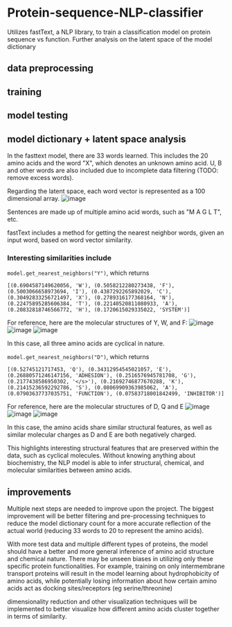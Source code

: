 # Protein-sequence-NLP-classifier
Utilizes fastText, a NLP library, to train a classification model on protein sequence vs function. Further analysis on the latent space of the model dictionary

## data preprocessing


## training

## model testing

## model dictionary + latent space analysis 
In the fasttext model, there are 33 words learned. This includes the 20 amino acids and the word "X", which denotes an unknown amino acid. U, B and other words are also included due to incomplete data filtering (TODO: remove excess words). 

Regarding the latent space, each word vector is represented as a 100 dimensional array. 
![image](https://user-images.githubusercontent.com/67357603/221338778-3c8d55b9-221f-4a93-b570-16865e9469b6.png)

Sentences are made up of multiple amino acid words, such as "M A G L T", etc. 

fastText includes a method for getting the nearest neighbor words, given an input word, based on word vector similarity. 

### Interesting similarities include 
`model.get_nearest_neighbors("Y")`, which returns 
```
[(0.6904587149620056, 'W'), (0.5058212280273438, 'F'), (0.5003066658973694, 'I'), (0.4387292265892029, 'C'), (0.30492833256721497, 'X'), (0.2789316177368164, 'N'), (0.22475895285606384, 'T'), (0.22140520811080933, 'A'), (0.20832818746566772, 'H'), (0.1720615029335022, 'SYSTEM')]
```

For reference, here are the molecular structures of Y, W, and F: 
![image](https://user-images.githubusercontent.com/67357603/221339050-9276a8d0-2c40-4464-9998-5ac74f880d78.png)
![image](https://user-images.githubusercontent.com/67357603/221339044-1f61c261-e0e4-48be-9cbd-f579a300942a.png)
![image](https://user-images.githubusercontent.com/67357603/221339031-f21ea02a-5505-4138-90dc-94a77f6226aa.png)

In this case, all three amino acids are cyclical in nature. 

`model.get_nearest_neighbors("D")`, which returns 
```
[(0.52745121717453, 'Q'), (0.34312954545021057, 'E'), (0.26880571246147156, 'ADHESION'), (0.2516576945781708, 'G'), (0.2177438586950302, '</s>'), (0.21692746877670288, 'K'), (0.21415236592292786, 'S'), (0.08069909363985062, 'A'), (0.07903637737035751, 'FUNCTION'), (0.07583718001842499, 'INHIBITOR')]
```

For reference, here are the molecular structures of D, Q and E 
![image](https://user-images.githubusercontent.com/67357603/221339326-29c44ab9-37b9-41eb-97ff-1fa94c2ab6f7.png)
![image](https://user-images.githubusercontent.com/67357603/221339314-a4cb3de2-f3ae-4c4a-9d6f-f8b8ed354ab6.png)
![image](https://user-images.githubusercontent.com/67357603/221339336-6f872e75-9321-41cd-b0ba-2d20e927a209.png)

In this case, the amino acids share similar structural features, as well as similar molecular charges as D and E are both negatively charged. 

This highlights interesting structural features that are preserved within the data, such as cyclical molecules. Without knowing anything about biochemistry, the NLP model is able to infer structural, chemical, and molecular similarities between amino acids. 

## improvements
Multiple next steps are needed to improve upon the project. The biggest improvement will be better filtering and pre-processing techniques to reduce the model dictionary count for a more accurate reflection of the actual world (reducing 33 words to 20 to represent the amino acids). 

With more test data and multiple different types of proteins, the model should have a better and more general inference of amino acid structure and chemical nature. There may be unseen biases in utilizing only these specific protein functionalities. For example, training on only intermembrane transport proteins will result in the model learning about hydrophobicity of amino acids, while potentially losing information about how certain amino acids act as docking sites/receptors (eg serine/threonine) 

dimensionality reduction and other visualization techniques will be implemented to better visualize how different amino acids cluster together in terms of similarity. 


